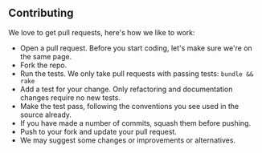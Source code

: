 ## Contributing

We love to get pull requests, here's how we like to work:

- Open a pull request. Before you start coding, let's make sure we're on the same page.
- Fork the repo.
- Run the tests. We only take pull requests with passing tests: `bundle && rake`
- Add a test for your change. Only refactoring and documentation changes require no new tests.
- Make the test pass, following the conventions you see used in the source already.
- If you have made a number of commits, squash them before pushing.
- Push to your fork and update your pull request.
- We may suggest some changes or improvements or alternatives.

